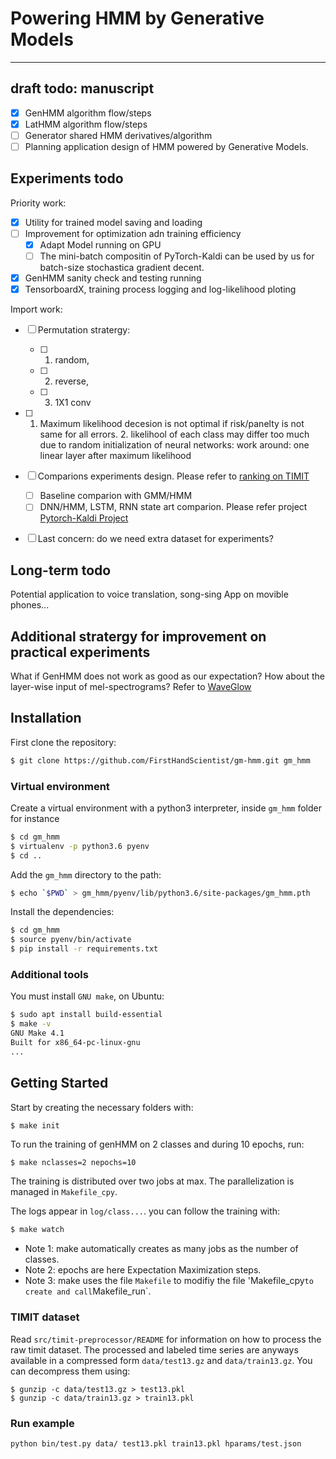 # Powering HMM by Generative Models
---------------------------------------
## draft todo: manuscript
- [x] GenHMM algorithm flow/steps
- [x] LatHMM algorithm flow/steps
- [ ] Generator shared HMM derivatives/algorithm
- [ ] Planning application design of HMM powered by Generative Models.

## Experiments todo
Priority work:
- [x] Utility for trained model saving and loading
- [ ] Improvement for optimization adn training efficiency
    - [x] Adapt Model running on GPU
    - [ ] The mini-batch compositin of PyTorch-Kaldi can be used by us for batch-size stochastica gradient decent. 
- [x] GenHMM sanity check and testing running
- [x] TensorboardX, training process logging and log-likelihood ploting

Import work:
- [ ] Permutation stratergy:
    - [ ] 1. random, 
    - [ ] 2. reverse, 
    - [ ] 3. 1X1 conv
- [ ] 1. Maximum likelihood decesion is not optimal if risk/panelty is not same for all errors. 2. likelihool of each class may differ too much due to random initialization of neural networks: work around: one linear layer after maximum likelihood

- [ ] Comparions experiments design. Please refer to [ranking on TIMIT](https://paperswithcode.com/sota/speech-recognition-on-timit)
    - [ ] Baseline comparion with GMM/HMM
    - [ ] DNN/HMM, LSTM, RNN state art comparion. Please refer project [Pytorch-Kaldi Project](https://github.com/mravanelli/pytorch-kaldi)
 -[ ] Last concern: do we need extra dataset for experiments?
 
 ## Long-term todo
 Potential application to voice translation, song-sing App on movible phones...

## Additional stratergy for improvement on practical experiments
What if GenHMM does not work as good as our expectation?
How about the layer-wise input of mel-spectrograms? Refer to [WaveGlow](https://arxiv.org/abs/1811.00002)

## Installation

First clone the repository:
```bash
$ git clone https://github.com/FirstHandScientist/gm-hmm.git gm_hmm
```
### Virtual environment
Create a virtual environment with a python3 interpreter, inside `gm_hmm` folder for instance
```bash
$ cd gm_hmm
$ virtualenv -p python3.6 pyenv
$ cd ..
```

Add the `gm_hmm` directory to the path:
```bash
$ echo `$PWD` > gm_hmm/pyenv/lib/python3.6/site-packages/gm_hmm.pth
```

Install the dependencies:
```bash
$ cd gm_hmm
$ source pyenv/bin/activate
$ pip install -r requirements.txt
```

### Additional tools
You must install `GNU make`, on Ubuntu:
```bash
$ sudo apt install build-essential
$ make -v
GNU Make 4.1
Built for x86_64-pc-linux-gnu
...
```

## Getting Started

Start by creating the necessary folders with:
```bash
$ make init
```

To run the training of genHMM on 2 classes and during 10 epochs, run:
```
$ make nclasses=2 nepochs=10 
```
The training is distributed over two jobs at max.
The parallelization is managed in `Makefile_cpy`.

The logs appear in `log/class...`. you can follow the training with:
```bash
$ make watch
```

- Note 1: make automatically creates as many jobs as the number of classes.
- Note 2: epochs are here Expectation Maximization steps.
- Note 3: make uses the file `Makefile` to modifiy the file 'Makefile_cpy` to create and call `Makefile_run`.




### TIMIT dataset
Read `src/timit-preprocessor/README` for information on how to process the raw timit dataset.
The processed and labeled time series are anyways available in a compressed form `data/test13.gz` and `data/train13.gz`.
You can decompress them using:
```
$ gunzip -c data/test13.gz > test13.pkl
$ gunzip -c data/train13.gz > train13.pkl
```

### Run example
```
python bin/test.py data/ test13.pkl train13.pkl hparams/test.json
```


